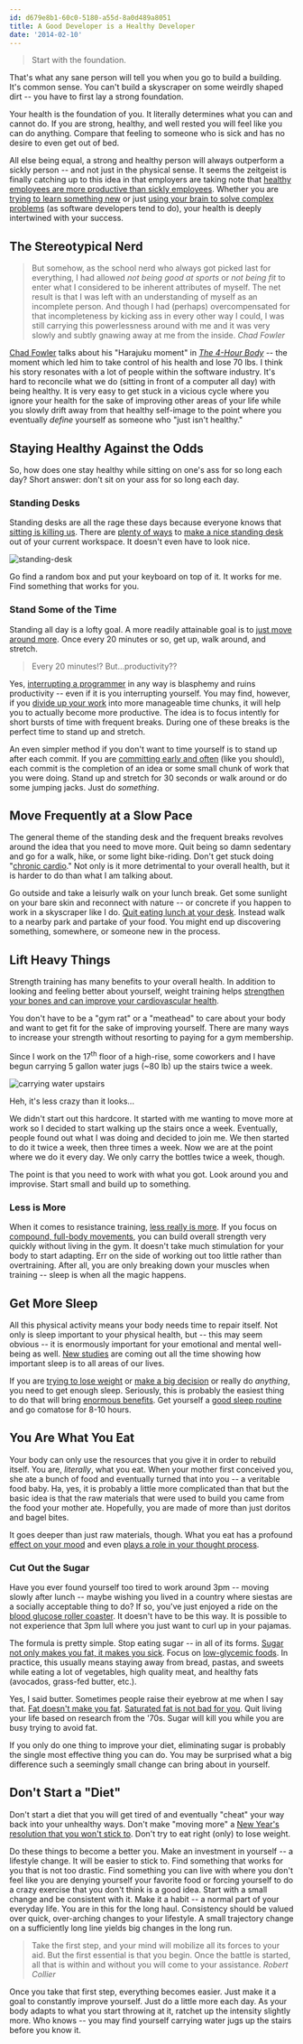 ```yaml
---
id: d679e8b1-60c0-5180-a55d-8a0d489a8051
title: A Good Developer is a Healthy Developer
date: '2014-02-10'
---
```



> Start with the foundation.

That's what any sane person will tell you when you go to build a building. It's common sense. You can't build a skyscraper on some weirdly shaped dirt -- you have to first lay a strong foundation.

Your health is the foundation of you. It literally determines what you can and cannot do. If you are strong, healthy, and well rested you will feel like you can do anything. Compare that feeling to someone who is sick and has no desire to even get out of bed.

All else being equal, a strong and healthy person will always outperform a sickly person -- and not just in the physical sense. It seems the zeitgeist is finally catching up to this idea in that employers are taking note that [healthy employees are more productive than sickly employees](http://www.cbsnews.com/news/are-healthier-employees-more-productive/). Whether you are [trying to learn something new](http://www.equitycampaign.org/i/a/document/12557_equitymattersvol6_web03082010.pdf) or just [using your brain to solve complex problems](http://dericbownds.net/uploaded_images/exercise_hillman.pdf) (as software developers tend to do), your health is deeply intertwined with your success.

## The Stereotypical Nerd

> But somehow, as the school nerd who always got picked last for everything, I had allowed _not being good at sports_ or _not being fit_ to enter what I considered to be inherent attributes of myself. The net result is that I was left with an understanding of myself as an incomplete person. And though I had (perhaps) overcompensated for that incompleteness by kicking ass in every other way I could, I was still carrying this powerlessness around with me and it was very slowly and subtly gnawing away at me from the inside.
> <cite>Chad Fowler</cite>

[Chad Fowler](http://chadfowler.com/) talks about his "Harajuku moment" in [_The 4-Hour Body_](http://fourhourbody.com/) -- the moment which led him to take control of his health and lose 70 lbs. I think his story resonates with a lot of people within the software industry. It's hard to reconcile what we do (sitting in front of a computer all day) with being healthy. It is very easy to get stuck in a vicious cycle where you ignore your health for the sake of improving other areas of your life while you slowly drift away from that healthy self-image to the point where you eventually _define_ yourself as someone who "just isn't healthy."

## Staying Healthy Against the Odds

So, how does one stay healthy while sitting on one's ass for so long each day? Short answer: don't sit on your ass for so long each day.

### Standing Desks

Standing desks are all the rage these days because everyone knows that [sitting is killing us](http://www.lifehack.org/articles/lifestyle/why-sitting-is-killing-you.html). There are [plenty of ways](http://kellianderson.com/blog/desk.html) to [make a nice standing desk](http://lifehacker.com/5929765/make-yourself-a-standing-desk-this-weekend) out of your current workspace. It doesn't even have to look nice.

![standing-desk](//images.ctfassets.net/tzzj042liag9/5FH5eHqeRywEgWWoOQIYy6/93fd90a38cec6b8c7ad96f9094d510a5/standing-desk.jpg)

Go find a random box and put your keyboard on top of it. It works for me. Find something that works for you.

### Stand Some of the Time

Standing all day is a lofty goal. A more readily attainable goal is to [just move around more](http://lifehacker.com/5840754/forget-the-standing-desk-you-just-need-to-move-regularly). Once every 20 minutes or so, get up, walk around, and stretch.

> Every 20 minutes!? But...productivity??

Yes, [interrupting a programmer](http://heeris.id.au/2013/this-is-why-you-shouldnt-interrupt-a-programmer) in any way is blasphemy and ruins productivity -- even if it is you interrupting yourself. You may find, however, if you [divide up your work](http://lifehacker.com/5638746/use-a-timer-as-a-productivity-booster-and-sanity-minder) into more manageable time chunks, it will help you to actually become more productive. The idea is to focus intently for short bursts of time with frequent breaks. During one of these breaks is the perfect time to stand up and stretch.

An even simpler method if you don't want to time yourself is to stand up after each commit. If you are [committing early and often](http://www.codinghorror.com/blog/2008/08/check-in-early-check-in-often.html) (like you should), each commit is the completion of an idea or some small chunk of work that you were doing. Stand up and stretch for 30 seconds or walk around or do some jumping jacks. Just do _something_.

## Move Frequently at a Slow Pace

The general theme of the standing desk and the frequent breaks revolves around the idea that you need to move more. Quit being so damn sedentary and go for a walk, hike, or some light bike-riding. Don't get stuck doing "[chronic cardio](http://coachcanadan.wordpress.com/2012/10/21/how-chronic-cardio-can-make-you-gain-weight/)." Not only is it more detrimental to your overall health, but it is harder to do than what I am talking about.

Go outside and take a leisurly walk on your lunch break. Get some sunlight on your bare skin and reconnect with nature -- or concrete if you happen to work in a skyscraper like I do. [Quit eating lunch at your desk](http://randomdrake.com/2014/01/09/never-going-back-a-week-of-not-eating-lunch-at-my-desk/). Instead walk to a nearby park and partake of your food. You might end up discovering something, somewhere, or someone new in the process.

## Lift Heavy Things

Strength training has many benefits to your overall health. In addition to looking and feeling better about yourself, weight training helps [strengthen your bones and can improve your cardiovascular health](http://www.sparkpeople.com/resource/fitness_articles.asp?id=1612).

You don't have to be a "gym rat" or a "meathead" to care about your body and want to get fit for the sake of improving yourself. There are many ways to increase your strength without resorting to paying for a gym membership.

Since I work on the 17<sup>th</sup> floor of a high-rise, some coworkers and I have begun carrying 5 gallon water jugs (~80 lb) up the stairs twice a week.

![carrying water upstairs](//images.ctfassets.net/tzzj042liag9/3Km5aqwF6EYI2waS6sKa22/525b4de8ab00c57d016e7e41aec40d69/stairs.jpg)

Heh, it's less crazy than it looks...

We didn't start out this hardcore. It started with me wanting to move more at work so I decided to start walking up the stairs once a week. Eventually, people found out what I was doing and decided to join me. We then started to do it twice a week, then three times a week. Now we are at the point where we do it every day. We only carry the bottles twice a week, though.

The point is that you need to work with what you got. Look around you and improvise. Start small and build up to something.

### Less is More

When it comes to resistance training, [less really is more](http://www.muscleandstrength.com/articles/buiding-muscle-why-less-is-more.html). If you focus on [compound, full-body movements](https://www.verywell.com/which-is-better-compound-or-isolation-exercises-3120718), you can build overall strength very quickly without living in the gym. It doesn't take much stimulation for your body to start adapting. Err on the side of working out too little rather than overtraining. After all, you are only breaking down your muscles when training -- sleep is when all the magic happens.

## Get More Sleep

All this physical activity means your body needs time to repair itself. Not only is sleep important to your physical health, but -- this may seem obvious -- it is enormously important for your emotional and mental well-being as well. [New studies](http://www.nih.gov/researchmatters/october2013/10282013clear.htm) are coming out all the time showing how important sleep is to all areas of our lives.

If you are [trying to lose weight](http://www.webmd.com/diet/features/lose-weight-while-sleeping) or [make a big decision](http://edition.cnn.com/2012/08/27/business/unconscious-mind-sleep-decision/) or really do _anything_, you need to get enough sleep. Seriously, this is probably the easiest thing to do that will bring [enormous benefits](http://newsinhealth.nih.gov/issue/apr2013/feature1). Get yourself a [good sleep routine](http://www.helpguide.org/life/sleep_tips.htm) and go comatose for 8-10 hours.

## You Are What You Eat

Your body can only use the resources that you give it in order to rebuild itself. You are, _literally_, what you eat. When your mother first conceived you, she ate a bunch of food and eventually turned that into you -- a veritable food baby. Ha, yes, it is probably a little more complicated than that but the basic idea is that the raw materials that were used to build you came from the food your mother ate. Hopefully, you are made of more than just doritos and bagel bites.

It goes deeper than just raw materials, though. What you eat has a profound [effect on your mood](http://www.scientificamerican.com/article/gut-second-brain/) and even [plays a role in your thought process](http://www.npr.org/blogs/health/2013/11/18/244526773/gut-bacteria-might-guide-the-workings-of-our-minds).

### Cut Out the Sugar

Have you ever found yourself too tired to work around 3pm -- moving slowly after lunch -- maybe wishing you lived in a country where siestas are a socially acceptable thing to do? If so, you've just enjoyed a ride on the [blood glucose roller coaster](http://www.onetouch.com/articles/rollercoaster). It doesn't have to be this way. It is possible to not experience that 3pm lull where you just want to curl up in your pajamas.

The formula is pretty simple. Stop eating sugar -- in all of its forms. [Sugar not only makes you fat, it makes you sick](http://thechart.blogs.cnn.com/2014/02/03/sugar-not-only-makes-you-fat-it-may-make-you-sick/). Focus on [low-glycemic foods](http://www.huffingtonpost.com/2012/06/27/low-glycemic-foods-diet_n_1630893.html). In practice, this usually means staying away from bread, pastas, and sweets while eating a lot of vegetables, high quality meat, and healthy fats (avocados, grass-fed butter, etc.).

<div class="alert alert-info">
<i class="fa fa-info-circle" title="Aside"></i>

Yes, I said butter. Sometimes people raise their eyebrow at me when I say that. [Fat doesn't make you fat](http://www.huffingtonpost.com/dr-mark-hyman/fat-health_b_4343798.html). [Saturated fat is not bad for you](http://www.marksdailyapple.com/saturated-fat-healthy). Quit living your life based on research from the '70s. Sugar will kill you while you are busy trying to avoid fat.

</div>

If you only do one thing to improve your diet, eliminating sugar is probably the single most effective thing you can do. You may be surprised what a big difference such a seemingly small change can bring about in yourself.

## Don't Start a "Diet"

Don't start a diet that you will get tired of and eventually "cheat" your way back into your unhealthy ways. Don't make "moving more" a [New Year's resolution that you won't stick to](http://www.nbc.com/saturday-night-live/video/resolution-revolution/n45302). Don't try to eat right (only) to lose weight.

Do these things to become a better you. Make an investment in yourself -- a lifestyle change. It will be easier to stick to. Find something that works for you that is not too drastic.  Find something you can live with where you don't feel like you are denying yourself your favorite food or forcing yourself to do a crazy exercise that you don't think is a good idea. Start with a small change and be consistent with it. Make it a habit -- a normal part of your everyday life. You are in this for the long haul. Consistency should be valued over quick, over-arching changes to your lifestyle. A small trajectory change on a sufficiently long line yields big changes in the long run.

> Take the first step, and your mind will mobilize all its forces to your aid. But the first essential is that you begin. Once the battle is started, all that is within and without you will come to your assistance.
> <cite>Robert Collier</cite>

Once you take that first step, everything becomes easier. Just make it a goal to constantly improve yourself. Just do a little more each day. As your body adapts to what you start throwing at it, ratchet up the intensity slightly more. Who knows -- you may find yourself carrying water jugs up the stairs before you know it.